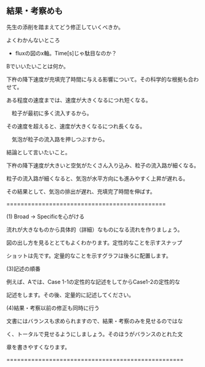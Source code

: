 ## 結果・考察めも





先生の添削を踏まえてどう修正していくべきか。

よくわかんないところ

* fluxの図のx軸。Time[s]じゃ駄目なのか？





Bでいいたいことは何か。

下杵の降下速度が充填完了時間に与える影響について。その科学的な根拠も合わせて。

ある程度の速度までは、速度が大きくなるにつれ短くなる。

　粒子が最初に多く流入するから。

その速度を超えると、速度が大きくなるにつれ長くなる。

　気泡が粒子の流入路を押しつぶすから。





結論として言いたいこと。

下杵の降下速度が大きいと空気がたくさん入り込み、粒子の流入路が細くなる。

粒子の流入路が細くなると、気泡が水平方向にも進みやすく上昇が遅れる。

その結果として、気泡の排出が遅れ、充填完了時間を伸ばす。



=============================================

(1) Broad -> Specificを心がける

流れが大きなものから具体的（詳細）なものになる流れを作りましょう。

図の出し方を見るととてもよくわかります。定性的なことを示すスナップ

ショットは先です。定量的なことを示すグラフは後ろに配置します。

 

(3)記述の順番

例えば、Aでは、Case 1-1の定性的な記述をしてからCase1-2の定性的な

記述をします。その後、定量的に記述してください。

 

(4)結果・考察以前の修正も同時に行う

文書にはバランスも求められますので、結果・考察のみを見せるのではな

く、トータルで見せるようにしましょう。そのほうがバランスのとれた文

章を書きやすくなります。

==================================================